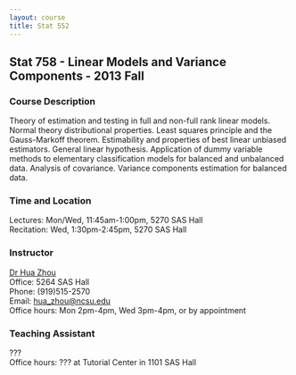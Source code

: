 ```yaml
---
layout: course
title: Stat 552
---
```


## Stat 758 - Linear Models and Variance Components - 2013 Fall

### Course Description

Theory of estimation and testing in full and non-full rank linear models. Normal theory distributional properties. Least squares principle and the Gauss-Markoff theorem. Estimability and properties of best linear unbiased estimators. General linear hypothesis. Application of dummy variable methods to elementary classification models for balanced and unbalanced data. Analysis of covariance. Variance components estimation for balanced data.

### Time and Location

Lectures: Mon/Wed, 11:45am-1:00pm, 5270 SAS Hall  
Recitation: Wed, 1:30pm-2:45pm, 5270 SAS Hall  

### Instructor

[Dr Hua Zhou](http://hua-zhou.github.io/)  
Office: 5264 SAS Hall  
Phone: (919)515-2570  
Email: <hua_zhou@ncsu.edu>  
Office hours: Mon 2pm-4pm, Wed 3pm-4pm, or by appointment

### Teaching Assistant

???  
Office hours: ??? at Tutorial Center in 1101 SAS Hall
